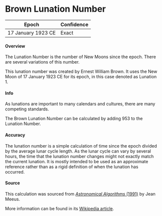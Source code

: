 # Brown Lunation Number

| Epoch              | Confidence |
| ------------------ | ---------- |
| 17 January 1923 CE | Exact      |

#### Overview

The Lunation Number is the number of New Moons since the epoch. There are several variations of this number.

This lunation number was created by Ernest William Brown. It uses the New Moon of 17 January 1923 CE for its epoch, in this case denoted as Lunation 1.

#### Info

As lunations are important to many calendars and cultures, there are many competing standards.

The Brown Lunation Number can be calculated by adding 953 to the Lunation Number.

#### Accuracy

The lunation number is a simple calculation of time since the epoch divided by the average lunar cycle length. As the lunar cycle can vary by several hours, the time that the lunation number changes might not exactly match the current lunation. It is mostly intended to be used as an approximate reference rather than as a rigid definition of when the lunation has occurred.

#### Source

This calculation was sourced from [*Astronomical Algorithms* (1991)](https://archive.org/details/astronomicalalgorithmsjeanmeeus1991/page/n7/mode/2up) by Jean Meeus.

More information can be found in its [Wikipedia article](https://en.wikipedia.org/wiki/New_moon).
